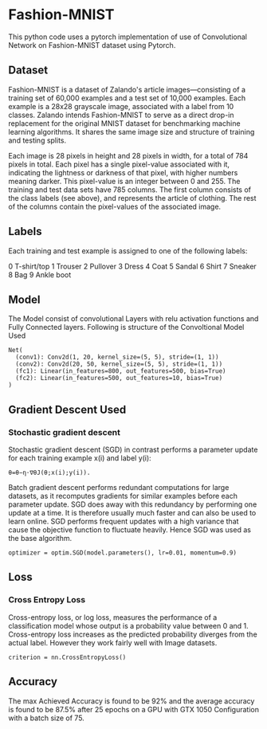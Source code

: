 # Fashion-MNIST
This python code uses a pytorch implementation of use of Convolutional Network on Fashion-MNIST dataset using Pytorch. 

## Dataset
Fashion-MNIST is a dataset of Zalando's article images—consisting of a training set of 60,000 examples and a test set of 10,000 examples. Each example is a 28x28 grayscale image, associated with a label from 10 classes. Zalando intends Fashion-MNIST to serve as a direct drop-in replacement for the original MNIST dataset for benchmarking machine learning algorithms. It shares the same image size and structure of training and testing splits.

Each image is 28 pixels in height and 28 pixels in width, for a total of 784 pixels in total. Each pixel has a single pixel-value associated with it, indicating the lightness or darkness of that pixel, with higher numbers meaning darker. This pixel-value is an integer between 0 and 255. The training and test data sets have 785 columns. The first column consists of the class labels (see above), and represents the article of clothing. The rest of the columns contain the pixel-values of the associated image.

## Labels
Each training and test example is assigned to one of the following labels:

0 T-shirt/top
1 Trouser
2 Pullover
3 Dress
4 Coat
5 Sandal
6 Shirt
7 Sneaker
8 Bag
9 Ankle boot 

## Model
The Model consist of convolutional Layers with relu activation functions and Fully Connected layers.
Following is structure of the Convoltional Model Used 

```
Net(
  (conv1): Conv2d(1, 20, kernel_size=(5, 5), stride=(1, 1))
  (conv2): Conv2d(20, 50, kernel_size=(5, 5), stride=(1, 1))
  (fc1): Linear(in_features=800, out_features=500, bias=True)
  (fc2): Linear(in_features=500, out_features=10, bias=True)
)
```

## Gradient Descent Used
### Stochastic gradient descent
Stochastic gradient descent (SGD) in contrast performs a parameter update for each training example x(i) and label y(i):
```
θ=θ−η⋅∇θJ(θ;x(i);y(i)).
```
Batch gradient descent performs redundant computations for large datasets, as it recomputes gradients for similar examples before each parameter update. SGD does away with this redundancy by performing one update at a time. It is therefore usually much faster and can also be used to learn online. 
SGD performs frequent updates with a high variance that cause the objective function to fluctuate heavily. Hence SGD was used as the base algorithm.
```
optimizer = optim.SGD(model.parameters(), lr=0.01, momentum=0.9)
```
## Loss
### Cross Entropy Loss
Cross-entropy loss, or log loss, measures the performance of a classification model whose output is a probability value between 0 and 1. Cross-entropy loss increases as the predicted probability diverges from the actual label. However they work fairly well with Image datasets.
```
criterion = nn.CrossEntropyLoss()
```

## Accuracy
The max Achieved Accuracy is found to be 92% and the average accuracy is found to be 87.5% after 25 epochs on a GPU with GTX 1050 Configuration with a batch size of 75.
